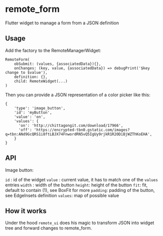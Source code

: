 # remote_form

Flutter widget to manage a form from a JSON definition

## Usage

Add the factory to the RemoteManagerWidget:

```
RemoteForm(
    obSubmit: (values, {associatedData}){}, 
    onChanges: (key, value, {associatedData}) => debugPrint('$key change to $value'),
    definition: {},
    child: RemoteWidget(...)
)
``` 


Then you can provide a JSON representation of a color picker like this:

```
{
    'type': 'image_button',
    'id': 'myButton',
    'value': 'on',
    'values': {
      'on': 'http://chittagongit.com/download/17966',
      'off': 'https://encrypted-tbn0.gstatic.com/images?q=tbn:ANd9GcQRS1i8ftLBJX74FnwordRN5vQ5IgUy9rjkR1R2ODiBjWZThKoEHA',
    }
}
```

## API
Image button:

`id` : id of the widget
`value` : current value, it has to match one of the `values` entries
`width` : width of the button
`height`: height of the button
`fit`: fit, default to contain (1), see BoxFit for more
`padding`: padding of the button, see EdgeInsets definition
`values`: map of possible value

## How it works
Under the hood `remote_ui` does his magic to transform JSON into widget tree and forward changes to remote_form.
 
[remote_ui]: https://github.com/jaumard/remote_ui/tree/master/packages/remote_ui
